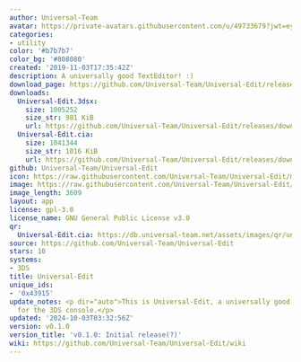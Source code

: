 ```yaml
---
author: Universal-Team
avatar: https://private-avatars.githubusercontent.com/u/49733679?jwt=eyJhbGciOiJIUzI1NiIsInR5cCI6IkpXVCJ9.eyJpc3MiOiJnaXRodWIuY29tIiwiYXVkIjoicmF3LmdpdGh1YnVzZXJjb250ZW50LmNvbSIsImtleSI6ImtleTEiLCJleHAiOjE3MzQ2NzYzODAsIm5iZiI6MTczNDY3NTE4MCwicGF0aCI6Ii91LzQ5NzMzNjc5In0.YekPfmtPMabacN7kY1wvM3GywqtR_40CvvP3i2W50Ng&v=4
categories:
- utility
color: '#b7b7b7'
color_bg: '#808080'
created: '2019-11-03T17:35:42Z'
description: A universally good TextEditor! :)
download_page: https://github.com/Universal-Team/Universal-Edit/releases
downloads:
  Universal-Edit.3dsx:
    size: 1005252
    size_str: 981 KiB
    url: https://github.com/Universal-Team/Universal-Edit/releases/download/v0.1.0/Universal-Edit.3dsx
  Universal-Edit.cia:
    size: 1041344
    size_str: 1016 KiB
    url: https://github.com/Universal-Team/Universal-Edit/releases/download/v0.1.0/Universal-Edit.cia
github: Universal-Team/Universal-Edit
icon: https://raw.githubusercontent.com/Universal-Team/Universal-Edit/master/3DS/app/icon.png
image: https://raw.githubusercontent.com/Universal-Team/Universal-Edit/master/3DS/app/banner.png
image_length: 3609
layout: app
license: gpl-3.0
license_name: GNU General Public License v3.0
qr:
  Universal-Edit.cia: https://db.universal-team.net/assets/images/qr/universal-edit-cia.png
source: https://github.com/Universal-Team/Universal-Edit
stars: 10
systems:
- 3DS
title: Universal-Edit
unique_ids:
- '0x43915'
update_notes: <p dir="auto">This is Universal-Edit, a universally good text editor
  for the 3DS console.</p>
updated: '2024-10-03T03:32:56Z'
version: v0.1.0
version_title: 'v0.1.0: Initial release(?)'
wiki: https://github.com/Universal-Team/Universal-Edit/wiki
---
```

